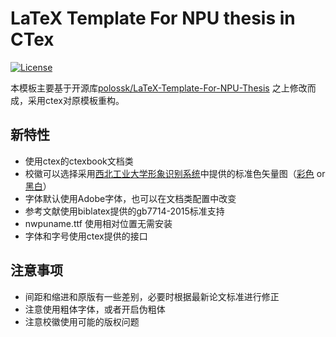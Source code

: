 # LaTeX Template For NPU thesis in CTex

[![License](https://img.shields.io/badge/license-GNU_General_Public_License_v3.0-blue.svg)](LICENSE)

本模板主要基于开源库[polossk/LaTeX-Template-For-NPU-Thesis](https://github.com/polossk/LaTeX-Template-For-NPU-Thesis) 之上修改而成，采用ctex对原模板重构。

## 新特性

* 使用ctex的ctexbook文档类
* 校徽可以选择采用[西北工业大学形象识别系统](https://news.nwpu.edu.cn/xcb/index/xxsbxt.htm)中提供的标准色矢量图（[彩色](cover/logo.pdf) or [黑白](cover/logo-black.pdf)）
* 字体默认使用Adobe字体，也可以在文档类配置中改变
* 参考文献使用biblatex提供的gb7714-2015标准支持
* nwpuname.ttf 使用相对位置无需安装
* 字体和字号使用ctex提供的接口

## 注意事项

* 间距和缩进和原版有一些差别，必要时根据最新论文标准进行修正
* 注意使用粗体字体，或者开启伪粗体
* 注意校徽使用可能的版权问题